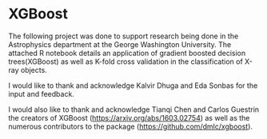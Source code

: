 # XGBoost

The following project was done to support research being done in the Astrophysics department at the George Washington University.
The attached R notebook details an application of gradient boosted decision trees(XGBoost) as well as K-fold cross validation in the classification of X-ray objects.

I would like to thank and acknowledge Kalvir Dhuga and Eda Sonbas for the input and feedback.

I would also like to thank and acknowledge Tianqi Chen and Carlos Guestrin the creators of XGBoost (https://arxiv.org/abs/1603.02754) as well as the numerous contributors to the package (https://github.com/dmlc/xgboost).

